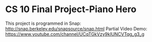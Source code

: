 CS 10 Final Project-Piano Hero
==============================
This project is programmed in Snap: http://snap.berkeley.edu/snapsource/snap.html
Partial Video Demo:
https://www.youtube.com/channel/UCqTGkVzy9kIUNCVTqg_g3_g
